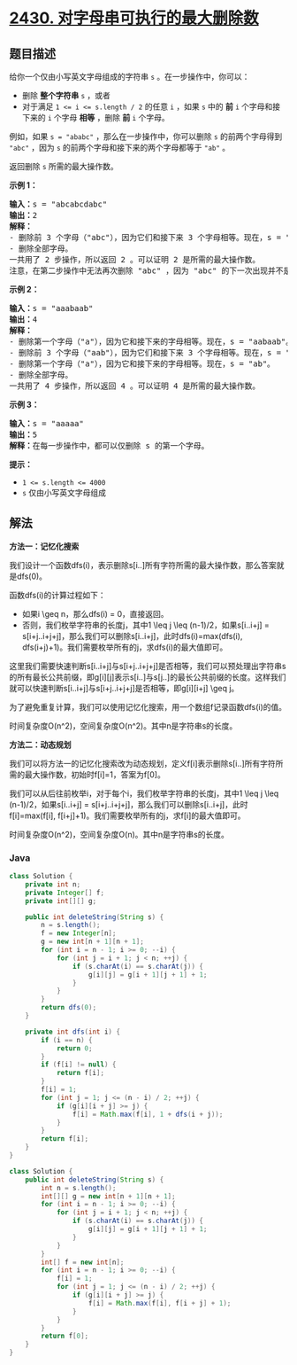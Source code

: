 # [2430. 对字母串可执行的最大删除数](https://leetcode.cn/problems/maximum-deletions-on-a-string)

## 题目描述

<p>给你一个仅由小写英文字母组成的字符串 <code>s</code> 。在一步操作中，你可以：</p>

<ul>
	<li>删除 <strong>整个字符串</strong> <code>s</code> ，或者</li>
	<li>对于满足&nbsp;<code>1 &lt;= i &lt;= s.length / 2</code> 的任意 <code>i</code> ，如果 <code>s</code> 中的 <strong>前</strong> <code>i</code> 个字母和接下来的 <code>i</code> 个字母 <strong>相等</strong> ，删除 <strong>前</strong> <code>i</code> 个字母。</li>
</ul>

<p>例如，如果 <code>s = "ababc"</code> ，那么在一步操作中，你可以删除 <code>s</code> 的前两个字母得到 <code>"abc"</code> ，因为 <code>s</code> 的前两个字母和接下来的两个字母都等于 <code>"ab"</code> 。</p>

<p>返回删除 <code>s</code> 所需的最大操作数。</p>

<p><strong>示例 1：</strong></p>

<pre>
<strong>输入：</strong>s = "abcabcdabc"
<strong>输出：</strong>2
<strong>解释：</strong>
- 删除前 3 个字母（"abc"），因为它们和接下来 3 个字母相等。现在，s = "abcdabc"。
- 删除全部字母。
一共用了 2 步操作，所以返回 2 。可以证明 2 是所需的最大操作数。
注意，在第二步操作中无法再次删除 "abc" ，因为 "abc" 的下一次出现并不是位于接下来的 3 个字母。
</pre>

<p><strong>示例 2：</strong></p>

<pre>
<strong>输入：</strong>s = "aaabaab"
<strong>输出：</strong>4
<strong>解释：</strong>
- 删除第一个字母（"a"），因为它和接下来的字母相等。现在，s = "aabaab"。
- 删除前 3 个字母（"aab"），因为它们和接下来 3 个字母相等。现在，s = "aab"。 
- 删除第一个字母（"a"），因为它和接下来的字母相等。现在，s = "ab"。
- 删除全部字母。
一共用了 4 步操作，所以返回 4 。可以证明 4 是所需的最大操作数。
</pre>

<p><strong>示例 3：</strong></p>

<pre>
<strong>输入：</strong>s = "aaaaa"
<strong>输出：</strong>5
<strong>解释：</strong>在每一步操作中，都可以仅删除 s 的第一个字母。
</pre>

<p><strong>提示：</strong></p>

<ul>
	<li><code>1 &lt;= s.length &lt;= 4000</code></li>
	<li><code>s</code> 仅由小写英文字母组成</li>
</ul>

## 解法

**方法一：记忆化搜索**

我们设计一个函数dfs(i)，表示删除s[i..]所有字符所需的最大操作数，那么答案就是dfs(0)。

函数dfs(i)的计算过程如下：

-   如果i \geq n，那么dfs(i) = 0，直接返回。
-   否则，我们枚举字符串的长度j，其中1 \leq j \leq (n-1)/2，如果s[i..i+j] = s[i+j..i+j+j]，那么我们可以删除s[i..i+j]，此时dfs(i)=max(dfs(i), dfs(i+j)+1)。我们需要枚举所有的j，求dfs(i)的最大值即可。

这里我们需要快速判断s[i..i+j]与s[i+j..i+j+j]是否相等，我们可以预处理出字符串s的所有最长公共前缀，即g[i][j]表示s[i..]与s[j..]的最长公共前缀的长度。这样我们就可以快速判断s[i..i+j]与s[i+j..i+j+j]是否相等，即g[i][i+j] \geq j。

为了避免重复计算，我们可以使用记忆化搜索，用一个数组f记录函数dfs(i)的值。

时间复杂度O(n^2)，空间复杂度O(n^2)。其中n是字符串s的长度。

**方法二：动态规划**

我们可以将方法一的记忆化搜索改为动态规划，定义f[i]表示删除s[i..]所有字符所需的最大操作数，初始时f[i]=1，答案为f[0]。

我们可以从后往前枚举i，对于每个i，我们枚举字符串的长度j，其中1 \leq j \leq (n-1)/2，如果s[i..i+j] = s[i+j..i+j+j]，那么我们可以删除s[i..i+j]，此时f[i]=max(f[i], f[i+j]+1)。我们需要枚举所有的j，求f[i]的最大值即可。

时间复杂度O(n^2)，空间复杂度O(n)。其中n是字符串s的长度。

### **Java**

```java
class Solution {
    private int n;
    private Integer[] f;
    private int[][] g;

    public int deleteString(String s) {
        n = s.length();
        f = new Integer[n];
        g = new int[n + 1][n + 1];
        for (int i = n - 1; i >= 0; --i) {
            for (int j = i + 1; j < n; ++j) {
                if (s.charAt(i) == s.charAt(j)) {
                    g[i][j] = g[i + 1][j + 1] + 1;
                }
            }
        }
        return dfs(0);
    }

    private int dfs(int i) {
        if (i == n) {
            return 0;
        }
        if (f[i] != null) {
            return f[i];
        }
        f[i] = 1;
        for (int j = 1; j <= (n - i) / 2; ++j) {
            if (g[i][i + j] >= j) {
                f[i] = Math.max(f[i], 1 + dfs(i + j));
            }
        }
        return f[i];
    }
}
```

```java
class Solution {
    public int deleteString(String s) {
        int n = s.length();
        int[][] g = new int[n + 1][n + 1];
        for (int i = n - 1; i >= 0; --i) {
            for (int j = i + 1; j < n; ++j) {
                if (s.charAt(i) == s.charAt(j)) {
                    g[i][j] = g[i + 1][j + 1] + 1;
                }
            }
        }
        int[] f = new int[n];
        for (int i = n - 1; i >= 0; --i) {
            f[i] = 1;
            for (int j = 1; j <= (n - i) / 2; ++j) {
                if (g[i][i + j] >= j) {
                    f[i] = Math.max(f[i], f[i + j] + 1);
                }
            }
        }
        return f[0];
    }
}
```

